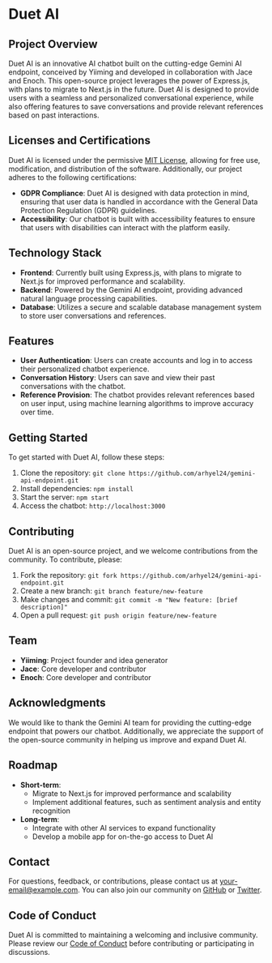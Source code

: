 # Duet AI 

## Project Overview

Duet AI is an innovative AI chatbot built on the cutting-edge Gemini AI endpoint, conceived by Yiiming and developed in collaboration with Jace and Enoch. This open-source project leverages the power of Express.js, with plans to migrate to Next.js in the future. Duet AI is designed to provide users with a seamless and personalized conversational experience, while also offering features to save conversations and provide relevant references based on past interactions.

## Licenses and Certifications

Duet AI is licensed under the permissive [MIT License](https://opensource.org/licenses/MIT), allowing for free use, modification, and distribution of the software. Additionally, our project adheres to the following certifications:

* **GDPR Compliance**: Duet AI is designed with data protection in mind, ensuring that user data is handled in accordance with the General Data Protection Regulation (GDPR) guidelines.
* **Accessibility**: Our chatbot is built with accessibility features to ensure that users with disabilities can interact with the platform easily.

## Technology Stack

* **Frontend**: Currently built using Express.js, with plans to migrate to Next.js for improved performance and scalability.
* **Backend**: Powered by the Gemini AI endpoint, providing advanced natural language processing capabilities.
* **Database**: Utilizes a secure and scalable database management system to store user conversations and references.

## Features

* **User Authentication**: Users can create accounts and log in to access their personalized chatbot experience.
* **Conversation History**: Users can save and view their past conversations with the chatbot.
* **Reference Provision**: The chatbot provides relevant references based on user input, using machine learning algorithms to improve accuracy over time.

## Getting Started

To get started with Duet AI, follow these steps:

1. Clone the repository: `git clone https://github.com/arhyel24/gemini-api-endpoint.git`
2. Install dependencies: `npm install`
3. Start the server: `npm start`
4. Access the chatbot: `http://localhost:3000`

## Contributing

Duet AI is an open-source project, and we welcome contributions from the community. To contribute, please:

1. Fork the repository: `git fork https://github.com/arhyel24/gemini-api-endpoint.git`
2. Create a new branch: `git branch feature/new-feature`
3. Make changes and commit: `git commit -m "New feature: [brief description]"`
4. Open a pull request: `git push origin feature/new-feature`

## Team

* **Yiiming**: Project founder and idea generator
* **Jace**: Core developer and contributor
* **Enoch**: Core developer and contributor

## Acknowledgments

We would like to thank the Gemini AI team for providing the cutting-edge endpoint that powers our chatbot. Additionally, we appreciate the support of the open-source community in helping us improve and expand Duet AI.

## Roadmap

* **Short-term**:
	+ Migrate to Next.js for improved performance and scalability
	+ Implement additional features, such as sentiment analysis and entity recognition
* **Long-term**:
	+ Integrate with other AI services to expand functionality
	+ Develop a mobile app for on-the-go access to Duet AI

## Contact

For questions, feedback, or contributions, please contact us at [your-email@example.com](mailto:your-email@example.com). You can also join our community on [GitHub](https://github.com/your-repo/duet-ai) or [Twitter](https://twitter.com/duet-ai).

## Code of Conduct

Duet AI is committed to maintaining a welcoming and inclusive community. Please review our [Code of Conduct](https://github.com/your-repo/duet-ai/blob/main/CODE_OF_CONDUCT.md) before contributing or participating in discussions.
